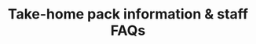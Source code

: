 ---
layout: link-post
title: "Take-home pack information & staff FAQs"
link: /downloads/take-home-pack-information.pdf
category: QPHL working from home
---